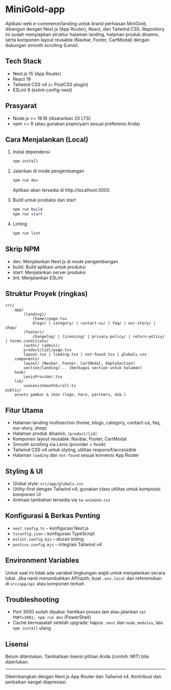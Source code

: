 # MiniGold-app

Aplikasi web e-commerce/landing untuk brand perhiasan MiniGold, dibangun dengan Next.js (App Router), React, dan Tailwind CSS. Repository ini sudah menyiapkan struktur halaman landing, halaman produk dinamis, serta komponen layout reusable (Navbar, Footer, CartModal) dengan dukungan smooth scrolling (Lenis).

## Tech Stack

- Next.js 15 (App Router)
- React 19
- Tailwind CSS v4 (+ PostCSS plugin)
- ESLint 9 (eslint-config-next)

## Prasyarat

- Node.js >= 18.18 (disarankan 20 LTS)
- npm >= 9 (atau gunakan pnpm/yarn sesuai preferensi Anda)

## Cara Menjalankan (Local)

1. Instal dependensi
   
	 ```powershell
	 npm install
	 ```

2. Jalankan di mode pengembangan
   
	 ```powershell
	 npm run dev
	 ```
	 Aplikasi akan tersedia di http://localhost:3000.

3. Build untuk produksi dan start
   
	 ```powershell
	 npm run build
	 npm run start
	 ```

4. Linting
   
	 ```powershell
	 npm run lint
	 ```

## Skrip NPM

- dev: Menjalankan Next.js di mode pengembangan
- build: Build aplikasi untuk produksi
- start: Menjalankan server produksi
- lint: Menjalankan ESLint

## Struktur Proyek (ringkas)

```
src/
	app/
		(landing)/
			(home)/page.tsx
			blogs/ | category/ | contact-us/ | faq/ | our-story/ | shop/
		(footer)/
			changelog/ | licensing/ | privacy-policy/ | return-policy/ | terms-conditions/
		(auth)/ (admin)/
		product/[id]/page.tsx
		layout.tsx | loading.tsx | not-found.tsx | globals.css
	components/
		layout/ (Navbar, Footer, CartModal, EmptySection)
		section/landing/... (berbagai section untuk halaman)
	hook/
		LenisProvider.tsx
	lib/
		useLenisSmoothScroll.ts
public/
	assets gambar & ikon (logo, hero, partners, dsb.)
```

## Fitur Utama

- Halaman landing multisection (home, blogs, category, contact-us, faq, our-story, shop)
- Halaman produk dinamis: `/product/[id]`
- Komponen layout reusable: Navbar, Footer, CartModal
- Smooth scrolling via Lenis (provider + hook)
- Tailwind CSS v4 untuk styling, utilitas responsif/accessible
- Halaman `loading` dan `not-found` sesuai konvensi App Router

## Styling & UI

- Global style: `src/app/globals.css`
- Utility-first dengan Tailwind v4; gunakan class utilitas untuk komposisi komponen UI
- Animasi tambahan tersedia via `tw-animate-css`

## Konfigurasi & Berkas Penting

- `next.config.ts` – konfigurasi Next.js
- `tsconfig.json` – konfigurasi TypeScript
- `eslint.config.mjs` – aturan linting
- `postcss.config.mjs` – integrasi Tailwind v4

## Environment Variables

Untuk saat ini tidak ada variabel lingkungan wajib untuk menjalankan secara lokal. Jika nanti menambahkan API/auth, buat `.env.local` dan referensikan di `src/app/api` atau komponen terkait.

## Troubleshooting

- Port 3000 sudah dipakai: hentikan proses lain atau jalankan `set PORT=3001; npm run dev` (PowerShell)
- Cache bermasalah setelah upgrade: hapus `.next` dan `node_modules`, lalu `npm install` ulang

## Lisensi

Belum ditentukan. Tambahkan lisensi pilihan Anda (contoh: MIT) bila diperlukan.

---

Dikembangkan dengan Next.js App Router dan Tailwind v4. Kontribusi dan perbaikan sangat diapresiasi.